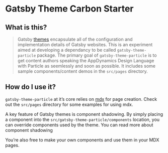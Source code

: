 # Gatsby Theme Carbon Starter

## What is this?

> Gatsby [themes](https://www.gatsbyjs.org/docs/themes/) encapsulate all of the
> configuration and implementation details of Gatsby websites. This is an experiment
> aimed at developing a dependancy to be called `gatsby-theme-particle`
> package. The primary goal of `gatsby-theme-particle` is to get content authors
> speaking the AppDynamics Design Language with Particle as seemlessly and soon as possible.
> It includes some sample components/content demos in the `src/pages` directory.

## How do I use it?

`gatsby-theme-particle` at it’s core relies on [mdx](https://mdxjs.com/) for page
creation. Check out the `src/pages` directory for some examples for using mdx.

A key feature of Gatsby themes is component shadowing. By simply placing a
component into the `src/gatsby-theme-particle/components` location, you can
override components used by the theme. You can read more about component
shadowing

You’re also free to make your own components and use them in your MDX pages.